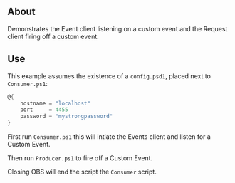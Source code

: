 ## About

Demonstrates the Event client listening on a custom event and the Request client firing off a custom event.

## Use

This example assumes the existence of a `config.psd1`, placed next to `Consumer.ps1`:

```psd1
@{
    hostname = "localhost"
    port     = 4455
    password = "mystrongpassword"
}
```

First run `Consumer.ps1` this will intiate the Events client and listen for a Custom Event.

Then run `Producer.ps1` to fire off a Custom Event.

Closing OBS will end the script the `Consumer` script.

